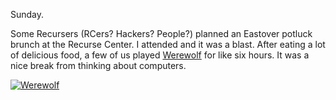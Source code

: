 Sunday.

Some Recursers (RCers? Hackers? People?) planned an Eastover potluck brunch at the Recurse Center. I attended and it was a blast. After eating a lot of delicious food, a few of us played [Werewolf](https://en.wikipedia.org/wiki/Mafia_%28party_game%29) for like six hours. It was a nice break from thinking about computers.

<a href="[https://www.flickr.com/photos/icco/16434817903](https://www.flickr.com/photos/icco/16434817903)" title="Werewolf by Nat Welch, on Flickr"><img src="[https://farm9.staticflickr.com/8747/16434817903\_670ae05793\_z.jpg](https://farm9.staticflickr.com/8747/16434817903_670ae05793_z.jpg)" alt="Werewolf"></a>